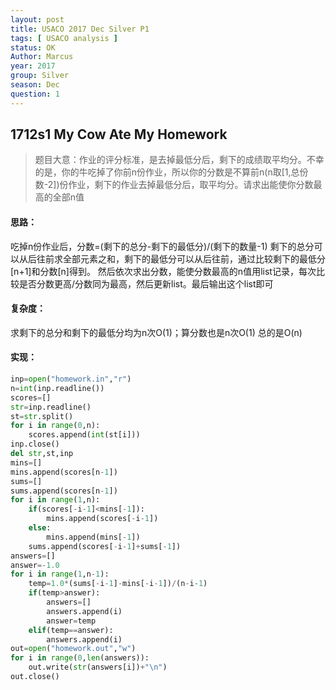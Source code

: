 ```yaml
---
layout: post
title: USACO 2017 Dec Silver P1
tags: [ USACO analysis ]
status: OK
Author: Marcus
year: 2017
group: Silver
season: Dec
question: 1
---
```


## 1712s1 My Cow Ate My Homework

> 题目大意：作业的评分标准，是去掉最低分后，剩下的成绩取平均分。不幸的是，你的牛吃掉了你前n份作业，所以你的分数是不算前n(n取[1,总份数-2])份作业，剩下的作业去掉最低分后，取平均分。请求出能使你分数最高的全部n值

#### 思路：

吃掉n份作业后，分数=(剩下的总分-剩下的最低分)/(剩下的数量-1)
剩下的总分可以从后往前求全部元素之和，剩下的最低分可以从后往前，通过比较剩下的最低分[n+1]和分数[n]得到。
然后依次求出分数，能使分数最高的n值用list记录，每次比较是否分数更高/分数同为最高，然后更新list。最后输出这个list即可

#### 复杂度：

求剩下的总分和剩下的最低分均为n次O(1)；算分数也是n次O(1)
总的是O(n)

#### 实现：

```python
inp=open("homework.in","r")
n=int(inp.readline())
scores=[]
str=inp.readline()
st=str.split()
for i in range(0,n):
    scores.append(int(st[i]))
inp.close()
del str,st,inp
mins=[]
mins.append(scores[n-1])
sums=[]
sums.append(scores[n-1])
for i in range(1,n):
    if(scores[-i-1]<mins[-1]):
        mins.append(scores[-i-1])
    else:
        mins.append(mins[-1])
    sums.append(scores[-i-1]+sums[-1])
answers=[]
answer=-1.0
for i in range(1,n-1):
    temp=1.0*(sums[-i-1]-mins[-i-1])/(n-i-1)
    if(temp>answer):
        answers=[]
        answers.append(i)
        answer=temp
    elif(temp==answer):
        answers.append(i)
out=open("homework.out","w")
for i in range(0,len(answers)):
    out.write(str(answers[i])+"\n")
out.close()
```




